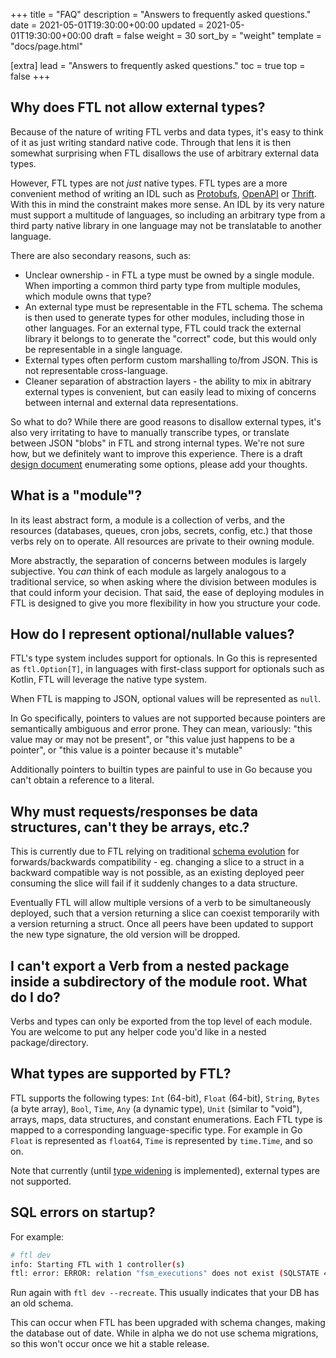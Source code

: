 +++
title = "FAQ"
description = "Answers to frequently asked questions."
date = 2021-05-01T19:30:00+00:00
updated = 2021-05-01T19:30:00+00:00
draft = false
weight = 30
sort_by = "weight"
template = "docs/page.html"

[extra]
lead = "Answers to frequently asked questions."
toc = true
top = false
+++

## Why does FTL not allow external types?

Because of the nature of writing FTL verbs and data types, it's easy to think of it as just writing standard native code. Through that lens it is then somewhat surprising when FTL disallows the use of arbitrary external data types.

However, FTL types are not _just_ native types. FTL types are a more convenient method of writing an IDL such as [Protobufs](https://protobuf.dev/), [OpenAPI](https://www.openapis.org/) or [Thrift](https://thrift.apache.org/). With this in mind the constraint makes more sense. An IDL by its very nature must support a multitude of languages, so including an arbitrary type from a third party native library in one language may not be translatable to another language.

There are also secondary reasons, such as:

- Unclear ownership - in FTL a type must be owned by a single module. When importing a common third party type from multiple modules, which module owns that type?
- An external type must be representable in the FTL schema. The schema is then used to generate types for other modules, including those in other languages. For an external type, FTL could track the external library it belongs to to generate the "correct" code, but this would only be representable in a single language.
- External types often perform custom marshalling to/from JSON. This is not representable cross-language.
- Cleaner separation of abstraction layers - the ability to mix in abitrary external types is convenient, but can easily lead to mixing of concerns between internal and external data representations.

So what to do? While there are good reasons to disallow external types, it's also very irritating to have to manually transcribe types, or translate between JSON "blobs" in FTL and strong internal types. We're not sure how, but we definitely want to improve this experience. There is a draft [design document](/S8iS08PFT4SdnXzs4BIt8A) enumerating some options, please add your thoughts.

## What is a "module"?

In its least abstract form, a module is a collection of verbs, and the resources (databases, queues, cron jobs, secrets, config, etc.) that those verbs rely on to operate. All resources are private to their owning module.

More abstractly, the separation of concerns between modules is largely subjective. You _can_ think of each module as largely analogous to a traditional service, so when asking where the division between modules is that could inform your decision. That said, the ease of deploying modules in FTL is designed to give you more flexibility in how you structure your code.

## How do I represent optional/nullable values?

FTL's type system includes support for optionals. In Go this is represented as `ftl.Option[T]`, in languages with first-class support for optionals such as Kotlin, FTL will leverage the native type system.

When FTL is mapping to JSON, optional values will be represented as `null`.

In Go specifically, pointers to values are not supported because pointers are semantically ambiguous and error prone. They can mean, variously: "this value may or may not be present", or "this value just happens to be a pointer", or "this value is a pointer because it's mutable"

Additionally pointers to builtin types are painful to use in Go because you can't obtain a reference to a literal.

## Why must requests/responses be data structures, can't they be arrays, etc.?

This is currently due to FTL relying on traditional [schema evolution](https://softwaremill.com/schema-evolution-protobuf-scalapb-fs2grpc/) for forwards/backwards compatibility - eg. changing a slice to a struct in a backward compatible way is not possible, as an existing deployed peer consuming the slice will fail if it suddenly changes to a data structure.

Eventually FTL will allow multiple versions of a verb to be simultaneously deployed, such that a version returning a slice can coexist temporarily with a version returning a struct. Once all peers have been updated to support the new type signature, the old version will be dropped.

## I can't export a Verb from a nested package inside a subdirectory of the module root. What do I do?

Verbs and types can only be exported from the top level of each module. You are welcome to put any helper code you'd like in a nested package/directory.

## What types are supported by FTL?

FTL supports the following types: `Int` (64-bit), `Float` (64-bit), `String`, `Bytes` (a byte array), `Bool`, `Time`, `Any` (a dynamic type), `Unit` (similar to "void"), arrays, maps, data structures, and constant enumerations. Each FTL type is mapped to a corresponding language-specific type. For example in Go `Float` is represented as `float64`, `Time` is represented by `time.Time`, and so on.

Note that currently (until [type widening](https://github.com/TBD54566975/ftl/issues/1296) is implemented), external types are not supported.

## SQL errors on startup?

For example:

```bash
# ftl dev                                                                                            ~/src/ftl
info: Starting FTL with 1 controller(s)
ftl: error: ERROR: relation "fsm_executions" does not exist (SQLSTATE 42P01)
```

Run again with `ftl dev --recreate`. This usually indicates that your DB has an old schema.

This can occur when FTL has been upgraded with schema changes, making the database out of date. While in alpha we do not use schema migrations, so this won't occur once we hit a stable release.
